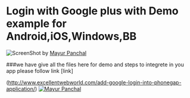 # Login with Google plus with Demo example for Android,iOS,Windows,BB
![ScreenShot](http://www.excellentwebworld.com/wp-content/uploads/2014/01/g+.jpg)
by [Mayur Panchal](http://www.excellentwebworld.com)


###we have give all the files here for demo and steps to integrete in you app please follow link [link] 

(http://www.excellentwebworld.com/add-google-login-into-phonegap-application/)
[![Mayur Panchal](http://excellentwebworld.com/wp-content/uploads/2013/07/logo.png)](http://www.excellentwebworld.com/ "Blogging")